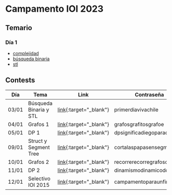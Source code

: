 # Campamento IOI 2023

## Temario

### Día 1

- [complejidad](dia-1/complejidad.md)
- [búsqueda binaria](dia-1/busqueda_binaria.md)
- [stl](dia-1/stl.md)

## Contests

| Día | Tema | Link | Contraseña |
| --- | --- | --- | --- |
| 03/01 | Búsqueda Binaria y STL | [link](https://vjudge.net/contest/536971){:target="_blank"} | primerdiavivachile |
| 04/01 | Grafos 1 | [link](https://vjudge.net/contest/537255){:target="_blank"} | grafosgrafitosgrafoe |
| 05/01 | DP 1 | [link](https://vjudge.net/contest/537305){:target="_blank"} | dpsignificadiegoparada |
| 09/01 | Struct y Segment Tree | [link](https://vjudge.net/contest/537798){:target="_blank"} | cortalaspapasensegmentos |
| 10/01 | Grafos 2 | [link](https://vjudge.net/contest/538020){:target="_blank"} | recorrerecorregrafoson |
| 11/01 | DP 2 | [link](https://vjudge.net/contest/538163){:target="_blank"} | dinamismodinamicodomino |
| 12/01 | Selectivo IOI 2015 | [link](https://vjudge.net/contest/538343){:target="_blank"} | campamentoparaunfinaaaaal |
